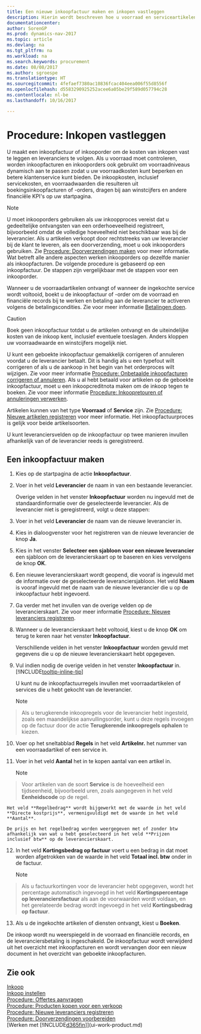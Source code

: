 ```yaml
---
title: Een nieuwe inkoopfactuur maken en inkopen vastleggen
description: Hierin wordt beschreven hoe u voorraad en serviceartikelen inkoopt door inkoopfacturen of inkooporders te maken en te boeken.
documentationcenter: 
author: SorenGP
ms.prod: dynamics-nav-2017
ms.topic: article
ms.devlang: na
ms.tgt_pltfrm: na
ms.workload: na
ms.search.keywords: procurement
ms.date: 08/08/2017
ms.author: sgroespe
ms.translationtype: HT
ms.sourcegitcommit: 4fefaef7380ac10836fcac404eea006f55d8556f
ms.openlocfilehash: d5583290925252acee6a05be29f589d057794c28
ms.contentlocale: nl-be
ms.lasthandoff: 10/16/2017

---
```

# <a name="how-to-record-purchases"></a>Procedure: Inkopen vastleggen
U maakt een inkoopfactuur of inkooporder om de kosten van inkopen vast te leggen en leveranciers te volgen. Als u voorraad moet controleren, worden inkoopfacturen en inkooporders ook gebruikt om voorraadniveaus dynamisch aan te passen zodat u uw voorraadkosten kunt beperken en betere klantenservice kunt bieden. De inkoopkosten, inclusief servicekosten, en voorraadwaarden die resulteren uit boekingsinkoopfacturen of -orders, dragen bij aan winstcijfers en andere financiële KPI's op uw startpagina.

> [!NOTE]  
>   U moet inkooporders gebruiken als uw inkoopproces vereist dat u gedeeltelijke ontvangsten van een orderhoeveelheid registreert, bijvoorbeeld omdat de volledige hoeveelheid niet beschikbaar was bij de leverancier. Als u artikelen verkoopt door rechtstreeks van uw leverancier bij de klant te leveren, als een doorverzending, moet u ook inkooporders gebruiken. Zie [Procedure: Doorverzendingen maken](sales-how-drop-shipment.md) voor meer informatie. Wat betreft alle andere aspecten werken inkooporders op dezelfde manier als inkoopfacturen. De volgende procedure is gebaseerd op een inkoopfactuur. De stappen zijn vergelijkbaar met de stappen voor een inkooporder.

Wanneer u de voorraadartikelen ontvangt of wanneer de ingekochte service wordt voltooid, boekt u de inkoopfactuur of -order om de voorraad en financiële records bij te werken en betaling aan de leverancier te activeren volgens de betalingscondities. Zie voor meer informatie [Betalingen doen](payables-make-payments.md).

> [!CAUTION]  
>   Boek geen inkoopfactuur totdat u de artikelen ontvangt en de uiteindelijke kosten van de inkoop kent, inclusief eventuele toeslagen. Anders kloppen uw voorraadwaarde en winstcijfers mogelijk niet.

U kunt een geboekte inkoopfactuur gemakkelijk corrigeren of annuleren voordat u de leverancier betaalt. Dit is handig als u een typefout wilt corrigeren of als u de aankoop in het begin van het orderproces wilt wijzigen. Zie voor meer informatie [Procedure: Onbetaalde inkoopfacturen corrigeren of annuleren](purchasing-how-correct-cancel-unpaid-purchase-invoices.md). Als u al hebt betaald voor artikelen op de geboekte inkoopfactuur, moet u een inkoopcreditnota maken om de inkoop tegen te boeken. Zie voor meer informatie [Procedure: Inkoopretouren of annuleringen verwerken](purchasing-how-process-purchase-returns-cancellations.md).

Artikelen kunnen van het type **Voorraad** of **Service** zijn. Zie [Procedure: Nieuwe artikelen registreren](inventory-how-register-new-items.md) voor meer informatie. Het inkoopfactuurproces is gelijk voor beide artikelsoorten.

U kunt leveranciersvelden op de inkoopfactuur op twee manieren invullen afhankelijk van of de leverancier reeds is geregistreerd.

## <a name="to-create-a-purchase-invoice"></a>Een inkoopfactuur maken
1. Kies op de startpagina de actie **Inkoopfactuur**.  
2. Voer in het veld **Leverancier** de naam in van een bestaande leverancier.

    Overige velden in het venster **Inkoopfactuur** worden nu ingevuld met de standaardinformatie over de geselecteerde leverancier. Als de leverancier niet is geregistreerd, volgt u deze stappen:
3. Voer in het veld **Leverancier** de naam van de nieuwe leverancier in.
4. Kies in dialoogvenster voor het registreren van de nieuwe leverancier de knop **Ja**.
5. Kies in het venster **Selecteer een sjabloon voor een nieuwe leverancier** een sjabloon om de leverancierskaart op te baseren en kies vervolgens de knop **OK**.
6. Een nieuwe leverancierskaart wordt geopend, die vooraf is ingevuld met de informatie over de geselecteerde leveranciersjabloon. Het veld **Naam** is vooraf ingevuld met de naam van de nieuwe leverancier die u op de inkoopfactuur hebt ingevoerd.
7. Ga verder met het invullen van de overige velden op de leverancierskaart. Zie voor meer informatie [Procedure: Nieuwe leveranciers registreren](purchasing-how-register-new-vendors.md).  
8. Wanneer u de leverancierskaart hebt voltooid, kiest u de knop **OK** om terug te keren naar het venster **Inkoopfactuur**.

    Verschillende velden in het venster **Inkoopfactuur** worden gevuld met gegevens die u op de nieuwe leverancierskaart hebt opgegeven.
9. Vul indien nodig de overige velden in het venster **Inkoopfactuur** in. [!INCLUDE[tooltip-inline-tip](includes/tooltip-inline-tip_md.md)]

    U kunt nu de inkoopfactuurregels invullen met voorraadartikelen of services die u hebt gekocht van de leverancier.

    > [!NOTE]  
>   Als u terugkerende inkoopregels voor de leverancier hebt ingesteld, zoals een maandelijkse aanvullingsorder, kunt u deze regels invoegen op de factuur door de actie **Terugkerende inkoopregels ophalen** te kiezen.
10. Voer op het sneltabblad **Regels** in het veld **Artikelnr.** het nummer van een voorraadartikel of een service in.
11. Voer in het veld **Aantal** het in te kopen aantal van een artikel in.

    > [!NOTE]  
>   Voor artikelen van de soort **Service** is de hoeveelheid een tijdseenheid, bijvoorbeeld uren, zoals aangegeven in het veld **Eenheidscode** op de regel.

    Het veld **Regelbedrag** wordt bijgewerkt met de waarde in het veld **Directe kostprijs**, vermenigvuldigd met de waarde in het veld **Aantal**.

    De prijs en het regelbedrag worden weergegeven met of zonder btw afhankelijk van wat u hebt geselecteerd in het veld **Prijzen inclusief btw** op de leverancierskaart.
12. In het veld **Kortingsbedrag op factuur** voert u een bedrag in dat moet worden afgetrokken van de waarde in het veld **Totaal incl. btw** onder in de factuur.

    > [!NOTE]  
>   Als u factuurkortingen voor de leverancier hebt opgegeven, wordt het percentage automatisch ingevoegd in het veld **Kortingspercentage op leveranciersfactuur** als aan de voorwaarden wordt voldaan, en het gerelateerde bedrag wordt ingevoegd in het veld **Kortingsbedrag op factuur**.
13. Als u de ingekochte artikelen of diensten ontvangt, kiest u **Boeken**.

De inkoop wordt nu weerspiegeld in de voorraad en financiële records, en de leveranciersbetaling is ingeschakeld. De inkoopfactuur wordt verwijderd uit het overzicht met inkoopfacturen en wordt vervangen door een nieuw document in het overzicht van geboekte inkoopfacturen.

## <a name="see-also"></a>Zie ook
[Inkoop](purchasing-manage-purchasing.md)  
[Inkoop instellen](purchasing-setup-purchasing.md)  
[Procedure: Offertes aanvragen](purchasing-how-request-quotes.md)  
[Procedure: Producten kopen voor een verkoop](purchasing-how-purchase-products-sale.md)  
[Procedure: Nieuwe leveranciers registreren](purchasing-how-register-new-vendors.md)  
[Procedure: Doorverzendingen voorbereiden](sales-how-drop-shipment.md)  
[Werken met [!INCLUDE[d365fin](includes/d365fin_md.md)]](ui-work-product.md)

